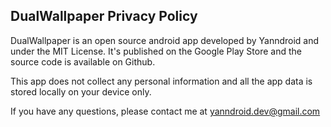 ## DualWallpaper Privacy Policy

DualWallpaper is an open source android app developed by Yanndroid and under the MIT License. It's published on the Google Play Store and the source code is available on Github.

This app does not collect any personal information and all the app data is stored locally on your device only.

If you have any questions, please contact me at yanndroid.dev@gmail.com